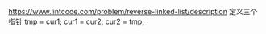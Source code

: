 https://www.lintcode.com/problem/reverse-linked-list/description
定义三个指针
tmp = cur1;
cur1 = cur2;
cur2 = tmp;

